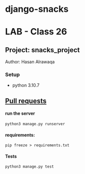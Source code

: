 # django-snacks
# LAB - Class 26

## Project: snacks_project

Author: Hasan Alrawaqa

### Setup

- python 3.10.7

## [Pull requests](https://github.com/hasanalrawaqa/django-snacks/pull/1)

#### run the server

```
python3 manage.py runserver
```

#### requirements:

```
pip freeze > requirements.txt
```

#### Tests

```
python3 manage.py test
```
